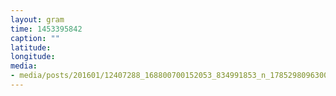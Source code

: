 ```yaml
---
layout: gram
time: 1453395842
caption: ""
latitude: 
longitude: 
media:
- media/posts/201601/12407288_168800700152053_834991853_n_17852980963008041.jpg
---
```

